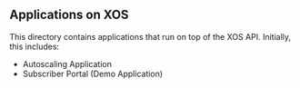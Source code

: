 ## Applications on XOS

This directory contains applications that run on top of the XOS API.
Initially, this includes:

- Autoscaling Application
- Subscriber Portal (Demo Application)
